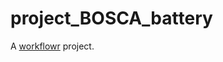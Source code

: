 # project_BOSCA_battery

A [workflowr][] project.

[workflowr]: https://github.com/jdblischak/workflowr

